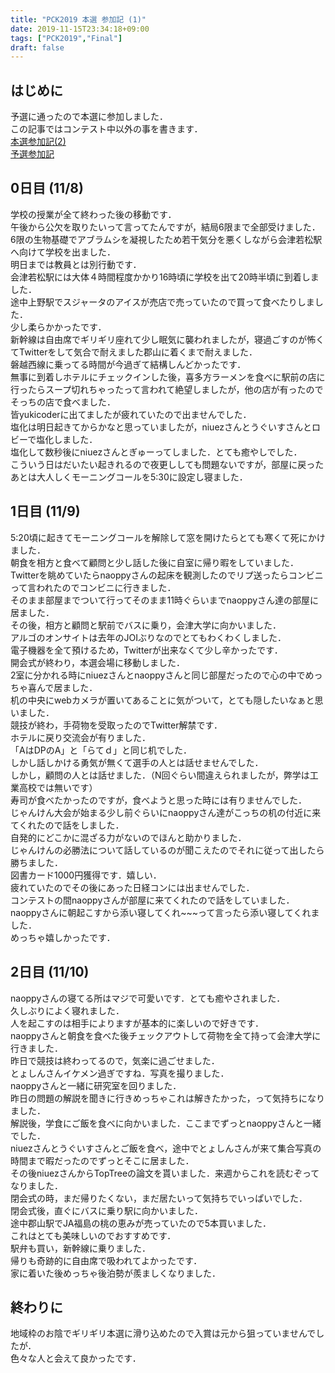 ```yaml
---
title: "PCK2019 本選 参加記 (1)"
date: 2019-11-15T23:34:18+09:00
tags: ["PCK2019","Final"]
draft: false
---
```

## はじめに
予選に通ったので本選に参加しました．  
この記事ではコンテスト中以外の事を書きます．  
[本選参加記(2)](../pck2019_final_2)  
[予選参加記](../pck2019_qual)  

## 0日目 (11/8)
学校の授業が全て終わった後の移動です．  
午後から公欠を取りたいって言ってたんですが，結局6限まで全部受けました．  
6限の生物基礎でアブラムシを凝視したため若干気分を悪くしながら会津若松駅へ向けて学校を出ました．  
明日までは教員とは別行動です．  
会津若松駅には大体４時間程度かかり16時頃に学校を出て20時半頃に到着しました．  
途中上野駅でスジャータのアイスが売店で売っていたので買って食べたりしました．  
少し柔らかかったです．  
新幹線は自由席でギリギリ座れて少し眠気に襲われましたが，寝過ごすのが怖くてTwitterをして気合で耐えました郡山に着くまで耐えました．  
磐越西線に乗ってる時間が今過ぎて結構しんどかったです．  
無事に到着しホテルにチェックインした後，喜多方ラーメンを食べに駅前の店に行ったらスープ切れちゃったって言われて絶望しましたが，他の店が有ったのでそっちの店で食べました．  
皆yukicoderに出てましたが疲れていたので出ませんでした．  
塩化は明日起きてからかなと思っていましたが，niuezさんとうぐいすさんとロビーで塩化しました．  
塩化して数秒後にniuezさんとぎゅーってしました．とても癒やしでした．  
こういう日はだいたい起きれるので夜更ししても問題ないですが，部屋に戻ったあとは大人しくモーニングコールを5:30に設定し寝ました．  

## 1日目 (11/9)
5:20頃に起きてモーニングコールを解除して窓を開けたらとても寒くて死にかけました．  
朝食を相方と食べて顧問と少し話した後に自室に帰り暇をしていました．  
Twitterを眺めていたらnaoppyさんの起床を観測したのでリプ送ったらコンビニって言われたのでコンビニに行きました．  
そのまま部屋までついて行ってそのまま11時ぐらいまでnaoppyさん達の部屋に居ました．  
その後，相方と顧問と駅前でバスに乗り，会津大学に向かいました．  
アルゴのオンサイトは去年のJOIぶりなのでとてもわくわくしました．  
電子機器を全て預けるため，Twitterが出来なくて少し辛かったです．  
開会式が終わり，本選会場に移動しました．  
2室に分かれる時にniuezさんとnaoppyさんと同じ部屋だったので心の中でめっちゃ喜んで居ました．  
机の中央にwebカメラが置いてあることに気がついて，とても隠したいなぁと思いました．  
競技が終わ，手荷物を受取ったのでTwitter解禁です．  
ホテルに戻り交流会が有りました．  
「AはDPのA」と「らてｄ」と同じ机でした．  
しかし話しかける勇気が無くて選手の人とは話せませんでした．  
しかし，顧問の人とは話せました．（N回ぐらい間違えられましたが，弊学は工業高校では無いです）  
寿司が食べたかったのですが，食べようと思った時には有りませんでした．  
じゃんけん大会が始まる少し前ぐらいにnaoppyさん達がこっちの机の付近に来てくれたので話をしました．  
自発的にどこかに混ざる力がないのでほんと助かりました．  
じゃんけんの必勝法について話しているのが聞こえたのでそれに従って出したら勝ちました．  
図書カード1000円獲得です．嬉しい．  
疲れていたのでその後にあった日経コンには出ませんでした．  
コンテストの間naoppyさんが部屋に来てくれたので話をしていました．  
naoppyさんに朝起こすから添い寝してくれ~~~って言ったら添い寝してくれました．  
めっちゃ嬉しかったです．  

## 2日目 (11/10)
naoppyさんの寝てる所はマジで可愛いです．とても癒やされました．  
久しぶりによく寝れました．  
人を起こすのは相手によりますが基本的に楽しいので好きです．  
naoppyさんと朝食を食べた後チェックアウトして荷物を全て持って会津大学に行きました．  
昨日で競技は終わってるので，気楽に過ごせました．  
とょしんさんイケメン過ぎですね．写真を撮りました．  
naoppyさんと一緒に研究室を回りました．  
昨日の問題の解説を聞きに行きめっちゃこれは解きたかった，って気持ちになりました．  
解説後，学食にご飯を食べに向かいました．ここまでずっとnaoppyさんと一緒でした．  
niuezさんとうぐいすさんとご飯を食べ，途中でとょしんさんが来て集合写真の時間まで暇だったのでずっとそこに居ました．  
その後niuezさんからTopTreeの論文を貰いました．来週からこれを読むぞってなりました．  
閉会式の時，まだ帰りたくない，まだ居たいって気持ちでいっぱいでした．  
閉会式後，直ぐにバスに乗り駅に向かいました．  
途中郡山駅でJA福島の桃の恵みが売っていたので5本買いました．  
これはとても美味しいのでおすすめです．  
駅弁も買い，新幹線に乗りました．  
帰りも奇跡的に自由席で吸われてよかったです．  
家に着いた後めっちゃ後泊勢が羨ましくなりました．  

## 終わりに
地域枠のお陰でギリギリ本選に滑り込めたので入賞は元から狙っていませんでしたが．  
色々な人と会えて良かったです．  
